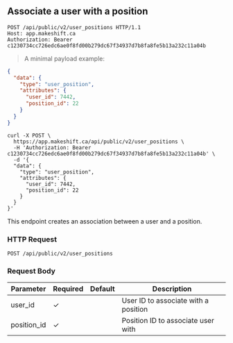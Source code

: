 ## Associate a user with a position

```http
POST /api/public/v2/user_positions HTTP/1.1
Host: app.makeshift.ca
Authorization: Bearer c1230734cc726edc6ae0f8fd00b279dc67f34937d7b8fa8fe5b13a232c11a04b
```

> A minimal payload example:

```json
{
  "data": {
    "type": "user_position",
    "attributes": {
      "user_id": 7442,
      "position_id": 22
    }
  }
}
```

```shell
curl -X POST \
  https://app.makeshift.ca/api/public/v2/user_positions \
  -H 'Authorization: Bearer c1230734cc726edc6ae0f8fd00b279dc67f34937d7b8fa8fe5b13a232c11a04b' \
  -d '{
  "data": {
    "type": "user_position",
    "attributes": {
      "user_id": 7442,
      "position_id": 22
    }
  }
}'
```

This endpoint creates an association between a user and a position.

### HTTP Request

`POST /api/public/v2/user_positions`

### Request Body

Parameter   | Required | Default | Description
---------   | -------- | ------- | -----------
user_id     | ✓        |         | User ID to associate with a position
position_id | ✓        |         | Position ID to associate user with
